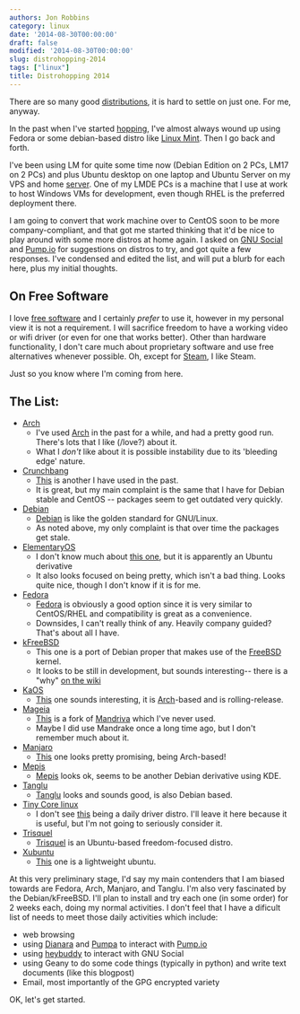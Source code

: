 ```yaml
---
authors: Jon Robbins
category: linux
date: '2014-08-30T00:00:00'
draft: false
modified: '2014-08-30T00:00:00'
slug: distrohopping-2014
tags: ["linux"]
title: Distrohopping 2014
---
```

There are so many good [distributions](http://distrowatch.com/dwres.php?resource=major), it is hard to settle on just one.
For me, anyway.

In the past when I've started [hopping](http://jrobb.org/tag/distrohop.html), I've almost always wound up using Fedora
or some debian-based distro like [Linux Mint](http://linuxmint.com/). Then I go back and forth.

I've been using LM for quite some time now (Debian Edition on 2 PCs, LM17 on 2 PCs) and plus Ubuntu desktop on one laptop and Ubuntu Server on my VPS and home [server](http://jrobb.org/tag/server.html).
One of my LMDE PCs is a machine that I use at work to host Windows VMs for development, even though RHEL is the preferred deployment there. 

I am going to convert that work machine over to CentOS soon to be more company-compliant, and that got me started thinking that it'd be nice to play around with some more distros at home again.
I asked on [GNU Social](http://quitter.se/notice/2776190) and [Pump.io](https://io.jrobb.org/jrobb/note/svCSDr9QRGen0x6kcMmysw) for suggestions on distros to try, and got quite a few responses. 
I've condensed and edited the list, and will put a blurb for each here, plus my initial thoughts.

## On Free Software
I love [free software](http://en.wikipedia.org/wiki/Free_software) and I certainly _prefer_ to use it, however in my personal view it is not a requirement.
I will sacrifice freedom to have a working video or wifi driver (or even for one that works better). 
Other than hardware functionality, I don't care much about proprietary software and use free alternatives whenever possible.
Oh, except for [Steam](https://developer.valvesoftware.com/wiki/Steam_under_Linux), I like Steam.

Just so you know where I'm coming from here.

## The List:

* [Arch](https://www.archlinux.org/)
    * I've used [Arch](http://distrowatch.com/table.php?distribution=arch) in the past for a while, and had a pretty good run. There's lots that I like (/love?) about it.
    * What I _don't_ like about it is possible instability due to its 'bleeding edge' nature.
* [Crunchbang](http://crunchbang.org/)
    * [This](http://distrowatch.com/table.php?distribution=crunchbang) is another I have used in the past. 
    * It is great, but my main complaint is the same that I have for Debian stable and CentOS -- packages seem to get outdated very quickly.
* [Debian](http://www.debian.org/)
    * [Debian](http://distrowatch.com/table.php?distribution=debian) is like the golden standard for GNU/Linux.
    * As noted above, my only complaint is that over time the packages get stale.
* [ElementaryOS](http://elementaryos.org/)
    * I don't know much about [this one](http://distrowatch.com/table.php?distribution=elementary), but it is apparently an Ubuntu derivative
    * It also looks focused on being pretty, which isn't a bad thing. Looks quite nice, though I don't know if it is for me.
* [Fedora](https://fedoraproject.org/)
    * [Fedora](http://distrowatch.com/table.php?distribution=fedora) is obviously a good option since it is very similar to CentOS/RHEL and compatibility is great as a convenience.
    * Downsides, I can't really think of any. Heavily company guided? That's about all I have.
* [kFreeBSD](https://www.debian.org/ports/kfreebsd-gnu/)
    * This one is a port of Debian proper that makes use of the [FreeBSD](http://www.freebsd.org/) kernel.
    * It looks to be still in development, but sounds interesting-- there is a "why" [on the wiki](https://wiki.debian.org/Debian_GNU/kFreeBSD_why)
* [KaOS](http://kaosx.us/)
    * [This](http://distrowatch.com/table.php?distribution=kaos) one sounds interesting, it is [Arch](https://archlinux.org)-based and is rolling-release.
* [Mageia](http://www.mageia.org/)
    * [This](http://distrowatch.com/table.php?distribution=Mageia) is a fork of [Mandriva](http://distrowatch.com/table.php?distribution=mandriva) which I've never used. 
    * Maybe I did use Mandrake once a long time ago, but I don't remember much about it.
* [Manjaro](http://manjaro.org/)
    * [This](http://distrowatch.com/table.php?distribution=manjaro) one looks pretty promising, being Arch-based!
* [Mepis](http://www.mepis.org/)
    * [Mepis](http://distrowatch.com/table.php?distribution=Mepis) looks ok, seems to be another Debian derivative using KDE.
* [Tanglu](http://tanglu.org/)
    * [Tanglu](http://distrowatch.com/table.php?distribution=Tanglu) looks and sounds good, is also Debian based.
* [Tiny Core linux](http://www.tinycorelinux.net/)
    * I don't see [this](http://distrowatch.com/table.php?distribution=tinycore) being a daily driver distro. I'll leave it here because it is useful, but I'm not going to seriously consider it.
* [Trisquel](http://trisquel.info/)
    * [Trisquel](http://distrowatch.com/table.php?distribution=trisquel) is an Ubuntu-based freedom-focused distro.
* [Xubuntu](http://www.xubuntu.org/)
    * [This](http://distrowatch.com/table.php?distribution=xubuntu) one is a lightweight ubuntu.

At this very preliminary stage, I'd say my main contenders that I am biased towards are Fedora, Arch, Manjaro, and Tanglu.  I'm also very fascinated by the Debian/kFreeBSD.
I'll plan to install and try each one (in some order) for 2 weeks each, doing my normal activities.
I don't feel that I have a dificult list of needs to meet those daily activities which include:

* web browsing
* using [Dianara](https://gitorious.org/dianara/pages/Home) and [Pumpa](https://pumpa.branchable.com/) to interact with [Pump.io](https://pump.io)
* using [heybuddy](https://launchpad.net/heybuddy) to interact with GNU Social
* using Geany to do some code things (typically in python) and write text documents (like this blogpost)
* Email, most importantly of the GPG encrypted variety

OK, let's get started.
